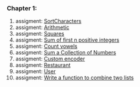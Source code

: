 ### Chapter 1:

1. assigment: [SortCharacters](./assigments/chapter_1/SortCharacters.py)
2. assigment: [Arithmetic](./assigments/chapter_1/Arithmetic.py)
3. assigment: [Squares](./assigments/chapter_1/Squares.py)
4. assigment: [Sum of first n positive integers](./assigments/chapter_1/SumOfFirst.py)
5. assigment: [Count vowels](./assigments/chapter_1/Count_Vowels.py)
6. assigment: [Sum a Collection of Numbers](./assigments/chapter_1/SumCollectionNumbers.py)
7. assigment: [Custom encoder](./assigments/chapter_1/CustomEncoder.py)
8. assigment: [Restaurant](./assigments/chapter_1/RestaurantClass.py)
9. assigment: [User](./assigments/chapter_1/UserClass.py)
10. assigment: [Write a function to combine two lists](./assigments/chapter_1/ListCombinator.py)
